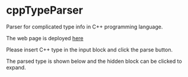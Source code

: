 # cppTypeParser
Parser for complicated type info in C++ programming language.

The web page is deployed [here](https://crimestop.github.io/cppTypeParser/)

Please insert C++ type in the input block and click the parse button.

The parsed type is shown below and the hidden block can be clicked to expand.
